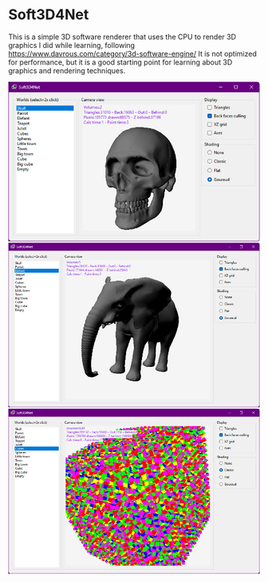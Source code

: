 # Soft3D4Net  

This is a simple 3D software renderer that uses the CPU to render 3D graphics I did while learning, following https://www.davrous.com/category/3d-software-engine/
It is not optimized for performance, but it is a good starting point for learning about 3D graphics and rendering techniques.  

![Soft3D4Net example rendering](capture1.png)
![Soft3D4Net example rendering](capture2.png)
![Soft3D4Net example rendering](capture3.png)
